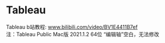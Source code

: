 # Tableau
Tableau b站教程: www.bilibili.com/video/BV1E4411B7ef  
注：Tableau Public Mac版 2021.1.2 64位 “编辑轴”空白，无法修改
